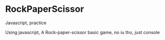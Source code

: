 # RockPaperScissor
Javascript, practice

Using javascript, A Rock-paper-scissor basic game, no iu tho, just console
